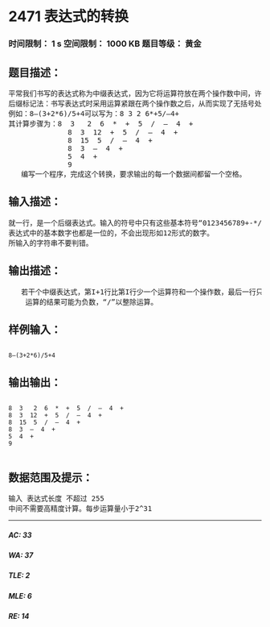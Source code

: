 # 2471 表达式的转换   
### 时间限制： 1 s     空间限制： 1000 KB     题目等级： 黄金  
## 题目描述：  

<pre>
平常我们书写的表达式称为中缀表达式，因为它将运算符放在两个操作数中间，许多情况下为了确定运算顺序，括号是不可少的，而中缀表达式就不必用括号了。
后缀标记法：书写表达式时采用运算紧跟在两个操作数之后，从而实现了无括号处理和优先级处理，使计算机的处理规则简化为：从左到右顺序完成计算，并用结果取而代之。
例如：8–(3+2*6)/5+4可以写为：8 3 2 6*+5/–4+
其计算步骤为：8  3   2  6  *  +  5  /  –  4  + 
              8  3  12  +  5  /  –  4  + 
              8  15  5  /  –  4  + 
              8  3  –  4  + 
              5  4  + 
              9
   编写一个程序，完成这个转换，要求输出的每一个数据间都留一个空格。
</pre>
  
  
## 输入描述：  

<pre>
就一行，是一个后缀表达式。输入的符号中只有这些基本符号“0123456789+-*/^()”，并且不会出现形如2*-3的格式。
表达式中的基本数字也都是一位的，不会出现形如12形式的数字。
所输入的字符串不要判错。
</pre>
  
  
## 输出描述：  

<pre>
   若干个中缀表达式，第I+1行比第I行少一个运算符和一个操作数，最后一行只有一个数字，表示运算结果。
    运算的结果可能为负数，“/”以整除运算。
</pre>
  
  
## 样例输入：  

<pre><code>
8–(3+2*6)/5+4
</code></pre>
  
  
## 输出输出：  

<pre><code>
8  3   2  6  *  +  5  /  –  4  + 
8  3  12  +  5  /  –  4  + 
8  15  5  /  –  4  + 
8  3  –  4  + 
5  4  + 
9
 
</code></pre>
  
  
## 数据范围及提示：  

<pre>
输入 表达式长度 不超过 255
中间不需要高精度计算。每步运算量小于2^31
</pre>
  
  
***  

##### AC: 33  
##### WA: 37  
##### TLE: 2  
##### MLE: 6  
##### RE: 14  
